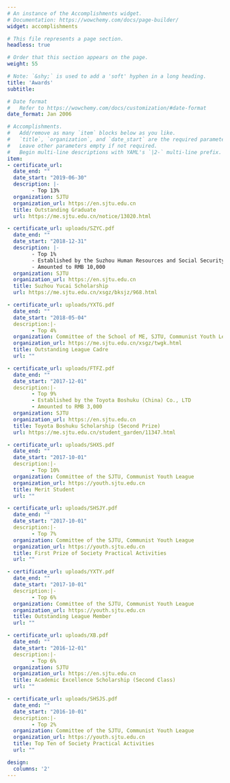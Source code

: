 ```yaml
---
# An instance of the Accomplishments widget.
# Documentation: https://wowchemy.com/docs/page-builder/
widget: accomplishments

# This file represents a page section.
headless: true

# Order that this section appears on the page.
weight: 55

# Note: `&shy;` is used to add a 'soft' hyphen in a long heading.
title: 'Awards'
subtitle:

# Date format
#   Refer to https://wowchemy.com/docs/customization/#date-format
date_format: Jan 2006

# Accomplishments.
#   Add/remove as many `item` blocks below as you like.
#   `title`, `organization`, and `date_start` are the required parameters.
#   Leave other parameters empty if not required.
#   Begin multi-line descriptions with YAML's `|2-` multi-line prefix.
item:
- certificate_url: 
  date_end: ""
  date_start: "2019-06-30"
  description: |-
        - Top 13%
  organization: SJTU
  organization_url: https://en.sjtu.edu.cn
  title: Outstanding Graduate
  url: https://me.sjtu.edu.cn/notice/13020.html

- certificate_url: uploads/SZYC.pdf
  date_end: ""
  date_start: "2018-12-31"
  description: |-
        - Top 1% 
        - Established by the Suzhou Human Resources and Social Security Bureau
        - Amounted to RMB 10,000
  organization: SJTU
  organization_url: https://en.sjtu.edu.cn
  title: Suzhou Yucai Scholarship
  url: https://me.sjtu.edu.cn/xsgz/bksjz/968.html

- certificate_url: uploads/YXTG.pdf 
  date_end: ""
  date_start: "2018-05-04"
  description:|-
        - Top 4%
  organization: Committee of the School of ME, SJTU, Communist Youth League
  organization_url: https://me.sjtu.edu.cn/xsgz/twgk.html
  title: Outstanding League Cadre
  url: ""

- certificate_url: uploads/FTFZ.pdf 
  date_end: ""
  date_start: "2017-12-01"
  description:|-
        - Top 9% 
        - Established by the Toyota Boshuku (China) Co., LTD
        - Amounted to RMB 3,000
  organization: SJTU
  organization_url: https://en.sjtu.edu.cn
  title: Toyota Boshuku Scholarship (Second Prize)
  url: https://me.sjtu.edu.cn/student_garden/11347.html

- certificate_url: uploads/SHXS.pdf 
  date_end: ""
  date_start: "2017-10-01"
  description:|-
        - Top 10%
  organization: Committee of the SJTU, Communist Youth League
  organization_url: https://youth.sjtu.edu.cn
  title: Merit Student
  url: ""

- certificate_url: uploads/SHSJY.pdf 
  date_end: ""
  date_start: "2017-10-01"
  description:|-
        - Top 7%
  organization: Committee of the SJTU, Communist Youth League
  organization_url: https://youth.sjtu.edu.cn
  title: First Prize of Society Practical Activities
  url: ""

- certificate_url: uploads/YXTY.pdf 
  date_end: ""
  date_start: "2017-10-01"
  description:|-
        - Top 6%
  organization: Committee of the SJTU, Communist Youth League
  organization_url: https://youth.sjtu.edu.cn
  title: Outstanding League Member
  url: ""

- certificate_url: uploads/XB.pdf 
  date_end: ""
  date_start: "2016-12-01"
  description:|-
        - Top 6%
  organization: SJTU
  organization_url: https://en.sjtu.edu.cn
  title: Academic Excellence Scholarship (Second Class)
  url: ""

- certificate_url: uploads/SHSJS.pdf 
  date_end: ""
  date_start: "2016-10-01"
  description:|-
        - Top 2%
  organization: Committee of the SJTU, Communist Youth League
  organization_url: https://youth.sjtu.edu.cn
  title: Top Ten of Society Practical Activities 
  url: ""

design:
  columns: '2' 
---
```

